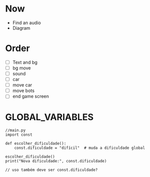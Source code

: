 # Now
- Find an audio
- Diagram

# Order
- [ ] Text and bg
- [ ] bg move
- [ ] sound
- [ ] car
- [ ] move car
- [ ] move bots
- [ ] end game screen

# GLOBAL_VARIABLES
````angular2html
//main.py
import const

def escolher_dificuldade():
    const.dificuldade = "difícil"  # muda a dificuldade global

escolher_dificuldade()
print("Nova dificuldade:", const.dificuldade)

// uso também deve ser const.dificuldade?
````